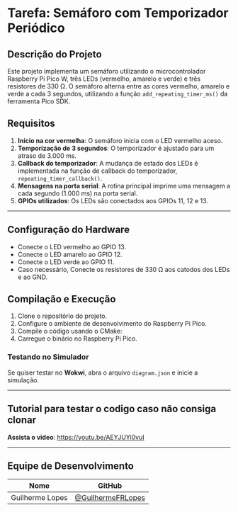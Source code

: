 # Tarefa: Semáforo com Temporizador Periódico

##  Descrição do Projeto
Este projeto implementa um semáforo utilizando o microcontrolador Raspberry Pi Pico W, três LEDs (vermelho, amarelo e verde) e três resistores de 330 Ω. O semáforo alterna entre as cores vermelho, amarelo e verde a cada 3 segundos, utilizando a função `add_repeating_timer_ms()` da ferramenta Pico SDK.

## Requisitos

1. **Início na cor vermelha**: O semáforo inicia com o LED vermelho aceso.
2. **Temporização de 3 segundos**: O temporizador é ajustado para um atraso de 3.000 ms.
3. **Callback do temporizador**: A mudança de estado dos LEDs é implementada na função de callback do temporizador, `repeating_timer_callback()`.
4. **Mensagens na porta serial**: A rotina principal imprime uma mensagem a cada segundo (1.000 ms) na porta serial.
5. **GPIOs utilizados**: Os LEDs são conectados aos GPIOs 11, 12 e 13.
---

## Configuração do Hardware

- Conecte o LED vermelho ao GPIO 13.
- Conecte o LED amarelo ao GPIO 12.
- Conecte o LED verde ao GPIO 11.
- Caso necessário, Conecte os resistores de 330 Ω aos catodos dos LEDs e ao GND.

## Compilação e Execução

1. Clone o repositório do projeto.
2. Configure o ambiente de desenvolvimento do Raspberry Pi Pico.
3. Compile o código usando o CMake:
4. Carregue o binário no Raspberry Pi Pico.

###  Testando no Simulador
Se quiser testar no **Wokwi**, abra o arquivo `diagram.json` e inicie a simulação.

---

##  Tutorial para testar o codigo caso não consiga clonar
 **Assista o video**:
https://youtu.be/AEYJUYi0vuI
 

---

##  Equipe de Desenvolvimento
| Nome | GitHub |
|------|--------|
| Guilherme Lopes | [@GuilhermeFRLopes](https://github.com/GuilhermeFRLopes) |


